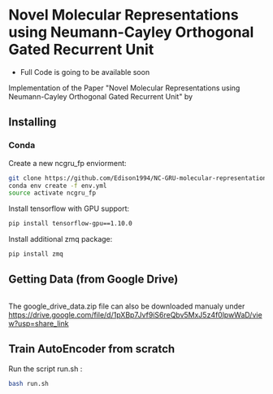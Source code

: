 # Novel Molecular Representations using Neumann-Cayley Orthogonal Gated Recurrent Unit
+ Full Code is going to be available soon

Implementation of the Paper "Novel Molecular Representations using Neumann-Cayley Orthogonal Gated Recurrent Unit" by 

## Installing

### Conda
Create a new ncgru_fp enviorment:
```bash
git clone https://github.com/Edison1994/NC-GRU-molecular-representation.git
conda env create -f env.yml
source activate ncgru_fp
```

Install tensorflow with GPU support:
```bash
pip install tensorflow-gpu==1.10.0
```

Install additional zmq package:
```bash
pip install zmq
```

## Getting Data (from Google Drive)
```bash

```
The google_drive_data.zip file can also be downloaded manualy under https://drive.google.com/file/d/1pXBp7Jvf9iS6reQbv5MxJ5z4f0lpwWaD/view?usp=share_link

## Train AutoEncoder from scratch
Run the script run.sh :
```bash
bash run.sh
```
